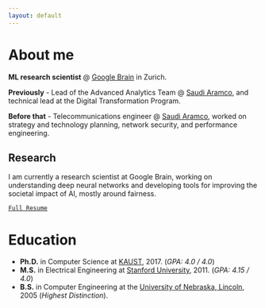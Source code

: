 ```yaml
---
layout: default
---
```


# About me

**ML research scientist** @ [Google Brain](https://research.google/teams/brain/) in Zurich. 

**Previously** - Lead of the Advanced Analytics Team @ [Saudi Aramco](https://www.aramco.com/), and technical lead at the Digital Transformation Program. 

**Before that** - Telecommunications engineer @ [Saudi Aramco](https://www.aramco.com/), worked on strategy and technology planning, network security, and performance engineering.

## Research

I am currently a research scientist at Google Brain, working on understanding deep neural networks and developing tools for improving the societal impact of AI, mostly around fairness.


[```Full Resume```](./ibrahim_alabdulmohsin.pdf)


# Education

*   **Ph.D.** in Computer Science at [KAUST](https://www.kaust.edu.sa/), 2017. (_GPA: 4.0 / 4.0_)
*   **M.S.** in Electrical Engineering at [Stanford University](https://www.stanford.edu/), 2011. (_GPA: 4.15 / 4.0_)
*   **B.S.** in Computer Engineering at the [University of Nebraska, Lincoln](https://www.unl.edu/), 2005 (_Highest Distinction_). 
